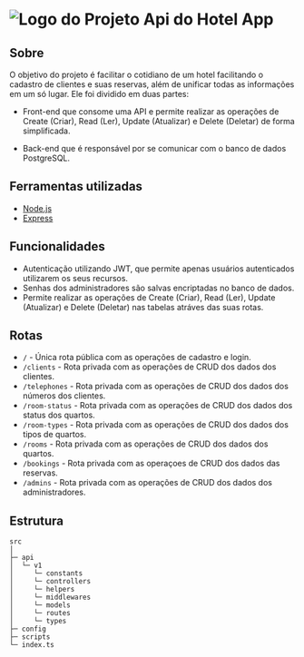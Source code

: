 # ![Logo do Projeto](https://user-images.githubusercontent.com/73081443/182045950-f5f23ee8-6470-4e94-b0e9-0a195986b5bb.png) Api do Hotel App

## Sobre

O objetivo do projeto é facilitar o cotidiano de um hotel facilitando o cadastro de clientes e suas reservas, além de unificar todas as informações em um só lugar. Ele foi dividido em duas partes:

-   Front-end que consome uma API e permite realizar as operações de Create (Criar), Read (Ler), Update (Atualizar) e Delete (Deletar) de forma simplificada.

-   Back-end que é responsável por se comunicar com o banco de dados PostgreSQL.

## Ferramentas utilizadas

-   [Node.js](https://nodejs.org/en/)
-   [Express](https://expressjs.com/pt-br/)

## Funcionalidades

-   Autenticação utilizando JWT, que permite apenas usuários autenticados utilizarem os seus recursos.
-   Senhas dos administradores são salvas encriptadas no banco de dados.
-   Permite realizar as operações de Create (Criar), Read (Ler), Update (Atualizar) e Delete (Deletar) nas tabelas atráves das suas rotas.

## Rotas

-   `/` - Única rota pública com as operações de cadastro e login.
-   `/clients` - Rota privada com as operações de CRUD dos dados dos clientes.
-   `/telephones` - Rota privada com as operações de CRUD dos dados dos números dos clientes.
-   `/room-status` - Rota privada com as operações de CRUD dos dados dos status dos quartos.
-   `/room-types` - Rota privada com as operações de CRUD dos dados dos tipos de quartos.
-   `/rooms` - Rota privada com as operações de CRUD dos dados dos quartos.
-   `/bookings` - Rota privada com as operaçoes de CRUD dos dados das reservas.
-   `/admins` - Rota privada com as operações de CRUD dos dados dos administradores.

## Estrutura

```
src
│
├─ api
│  └─ v1
│     └─ constants
│     └─ controllers
│     └─ helpers
│     └─ middlewares
│     └─ models
│     └─ routes
│     └─ types
├─ config
├─ scripts
└─ index.ts
```
